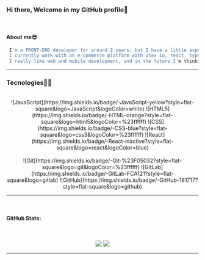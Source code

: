 ### Hi there, Welcome in my GitHub profile👋
  </br>

#### About me😎

 ``` sh
  I'm a FRONT-END developer for around 2 years, but I have a little experience in BACKEND with NodeJs. 
  I currently work with an e-commerce platform with vtex io, react, typescript, css and more technologies.
  I really like web and mobile development, and in the future I'm thinking of studying and starting some IOT projects.
  ```

---

### Tecnologies🚀🚀
</br>

<div align="center">
  ![JavaScript](https://img.shields.io/badge/-JavaScript-yellow?style=flat-square&logo=JavaScript&logoColor=white)
  ![HTML5](https://img.shields.io/badge/-HTML-orange?style=flat-square&logo=html5&logoColor=%23ffffff)
  ![CSS](https://img.shields.io/badge/-CSS-blue?style=flat-square&logo=css3&logoColor=%23ffffff)
  ![React](https://img.shields.io/badge/-React-inactive?style=flat-square&logo=react&logoColor=blue)
  </br></br>
  ![Git](https://img.shields.io/badge/-Git-%23F05032?style=flat-square&logo=git&logoColor=%23ffffff)
  ![GitLab](https://img.shields.io/badge/-GitLab-FCA121?style=flat-square&logo=gitlab)
  ![GitHub](https://img.shields.io/badge/-GitHub-181717?style=flat-square&logo=github)
</div>
  

---
</br>

 #### __GitHub Stats__:
 
 </br>
<p align="center">
  <img src="https://github-readme-stats.vercel.app/api?username=MikaelOM&hide=stars&show_icons=true&theme=algolia&line_height=32">
  <img src="https://github-readme-stats.vercel.app/api/top-langs/?username=MikaelOM&count_private=true&theme=algolia">
</p>

---




<!--
**MikaelOM/MikaelOM** is a ✨ _special_ ✨ repository because its `README.md` (this file) appears on your GitHub profile.

Here are some ideas to get you started:

- 🔭 I’m currently working on ...
- 🌱 I’m currently learning ...
- 👯 I’m looking to collaborate on ...
- 🤔 I’m looking for help with ...
- 💬 Ask me about ...
- 📫 How to reach me: ...
- 😄 Pronouns: ...
- ⚡ Fun fact: ...
-->

